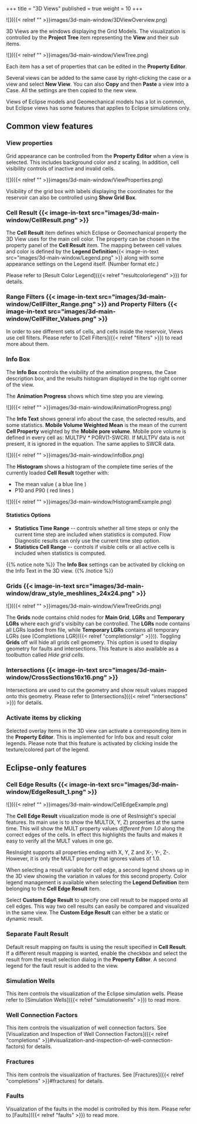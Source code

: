 +++
title = "3D Views"
published = true
weight = 10
+++

![]({{< relref "" >}}images/3d-main-window/3DViewOverview.png)

3D Views are the windows displaying the Grid Models. The visualization is controlled by the **Project Tree** item representing the **View** and their sub items.

![]({{< relref "" >}}images/3d-main-window/ViewTree.png)

Each item has a set of properties that can be edited in the **Property Editor**.

Several views can be added to the same case by right-clicking the case or a view and select **New View**. You can also **Copy** and then **Paste** a view into a Case. All the settings are then copied to the new view.  

Views of Eclipse models and Geomechanical models has a lot in common, but Eclipse views has some features that applies to Eclipse simulations only.

## Common view features

### View properties

Grid appearance can be controlled from the **Property Editor** when a view is selected. This includes background color and z scaling. In addition, cell visibility controls of inactive and invalid cells.

![]({{< relref "" >}}images/3d-main-window/ViewProperties.png) 

Visibility of the grid box with labels displaying the coordinates for the reservoir can also be controlled using **Show Grid Box**. 

### Cell Result {{< image-in-text src="images/3d-main-window/CellResult.png" >}}

The **Cell Result** item defines which Eclipse or Geomechanical property the 3D View uses for the main cell color. The property can be chosen in the property panel of the **Cell Result** item. The mapping between cell values and color is defined by the **Legend Definition**{{< image-in-text src="images/3d-main-window/Legend.png" >}} along with some appearance settings on the Legend itself. (Number format etc.)

Please refer to [Result Color Legend]({{< relref "resultcolorlegend" >}}) for details.



### Range Filters {{< image-in-text src="images/3d-main-window/CellFilter_Range.png" >}} and Property Filters {{< image-in-text src="images/3d-main-window/CellFilter_Values.png" >}}


In order to see different sets of cells, and cells inside the reservoir, Views use cell filters. Please refer to [Cell Filters]({{< relref "filters" >}}) to read more about them.

### Info Box

The **Info Box** controls the visibility of the animation progress, the Case description box, and the results histogram displayed in the top right corner of the view.

The **Animation Progress** shows which time step you are viewing. 

![]({{< relref "" >}}images/3d-main-window/AnimationProgress.png)

The **Info Text** shows general info about the case, the selected results, and some statistics. **Mobile Volume Weighted Mean** is the mean of the current **Cell Property** weighted by the **Mobile pore volume**. Mobile pore volume is defined in every cell as: MULTPV _*_ PORV(1-SWCR). If MULTPV data is not present, it is ignored in the equation. The same applies to SWCR data.

![]({{< relref "" >}}images/3d-main-window/infoBox.png)

The **Histogram** shows a histogram of the complete time series of the currently loaded **Cell Result** together with:

- The mean value ( a blue line ) 
- P10 and P90 ( red lines )

![]({{< relref "" >}}images/3d-main-window/HistogramExample.png)

#### Statistics Options

- **Statistics Time Range** -- controls whether all time steps or only the current time step are included when statistics is computed. Flow Diagnostic results can only use the current time step option.  
- **Statistics Cell Range** -- controls if visible cells or all active cells is included when statistics is computed.

{{% notice note %}}
The <b>Info Box</b> settings can be activated by clicking on the Info Text in the 3D view.
{{% /notice %}}

### Grids {{< image-in-text src="images/3d-main-window/draw_style_meshlines_24x24.png" >}} 

![]({{< relref "" >}}images/3d-main-window/ViewTreeGrids.png)

The **Grids** node contains child nodes for **Main Grid**, **LGRs** and **Temporary LGRs** where each grid's visibilty can be controlled. The **LGRs** node contains all LGRs loaded from file, while **Temporary LGRs** contains all temporary LGRs (see [Completions LGR]({{< relref "completionslgr" >}})).
Toggling **Grids** off will hide all grids cell geometry. This option is used to display geometry for faults and intersections. This feature is also available as a toolbutton called *Hide grid cells*.

### Intersections {{< image-in-text src="images/3d-main-window/CrossSections16x16.png" >}}
Intersections are used to cut the geometry and show result values mapped onto this geometry.
Please refer to [Intersections]({{< relref "intersections" >}}) for details.

### Activate items by clicking
Selected overlay items in the 3D view can activate a corresponding item in the **Property Editor**. This is implemented for Info box and result color legends. Please note that this feature is activated by clicking inside the texture/colored part of the legend. 


## Eclipse-only features

### Cell Edge Results {{< image-in-text src="images/3d-main-window/EdgeResult_1.png" >}}

![]({{< relref "" >}}images/3d-main-window/CellEdgeExample.png)

The **Cell Edge Result** visualization mode is one of ResInsight's special features. Its main use is to show the MULT(X, Y, Z) properties at the same time. This will show the MULT property values *different from 1.0* along the correct edges of the cells. In effect this highlights the faults and makes it easy to verify all the MULT values in one go.

ResInsight supports all properties ending with X, Y, Z and X-, Y-, Z-. However, it is only the MULT property that ignores values of 1.0.

When selecting a result variable for cell edge, a second legend shows up in the 3D view showing the variation in values for this second property. Color legend management is available when selecting the **Legend Definition** item belonging to the **Cell Edge Result** item. 

Select **Custom Edge Result** to specify one cell result to be mapped onto all cell edges. This way two cell results can easily be compared and visualized in the same view. The **Custom Edge Result** can either be a static or dynamic result.

### Separate Fault Result

Default result mapping on faults is using the result specified in **Cell Result**. If a different result mapping is wanted, enable the checkbox and select the result from the result selection dialog in the **Property Editor**. A second legend for the fault result is added to the view.

### Simulation Wells
This item controls the visualization of the Eclipse simulation wells.
Please refer to [Simulation Wells]({{< relref "simulationwells" >}}) to read more.

### Well Connection Factors
This item controls the visualization of well connection factors.
See [Visualization and Inspection of Well Connection Factors]({{< relref "completions" >}}#visualization-and-inspection-of-well-connection-factors) for details.

### Fractures
This item controls the visualization of fractures.
See [Fractures]({{< relref "completions" >}}#fractures) for details.

### Faults
Visualization of the faults in the model is controlled by this item. 
Please refer to [Faults]({{< relref "faults" >}}) to read more.
